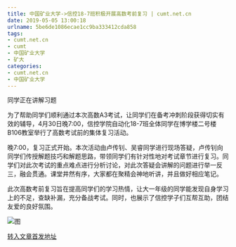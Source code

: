```yaml
---
title: 中国矿业大学->信控18-7班积极开展高数考前复习 | cumt.net.cn
date: 2019-05-05 13:00:18
urlname: 5be6de1086ecae1cc9ba333412cda858
tags: 
- cumt.net.cn
- cumt
- 中国矿业大学
- 矿大
categories:
- cumt.net.cn
- 中国矿业大学
---
```


同学正在讲解习题

为了帮助同学们顺利通过本次高数A3考试，让同学们在备考冲刺阶段获得切实有效的辅导，4月30日晚7:00，信控学院自动化18-7班全体同学在博学楼二号楼B106教室举行了高数考试前的集体复习活动。

晚7:00，复习正式开始。本次活动由卢传钊、吴睿同学进行现场答疑，卢传钊向同学们传授解题技巧和解题思路，带领同学们有针对性地对考试章节进行复习。同学们对此次考试的重点难点进行分析讨论，对此次答疑会讲解的问题进行举一反三，融会贯通。课堂井然有序，大家都在聚精会神地听讲，并且做好相应笔记。

此次高数考前复习旨在提高同学们的学习热情，让大一年级的同学能发现自身学习上的不足，查缺补漏，充分备战考试。同时，也展示了信控学子们互帮互助，团结友爱的良好氛围。

![图](http://xwzx.cumt.edu.cn/_upload/article/images/e4/03/856728ec46d0a6436429356d37ab/d0666af0-3bd2-47af-9897-3a91271ad326.jpg)

[转入文章首发地址](http://xwzx.cumt.edu.cn/fb/64/c523a523108/page.htm)